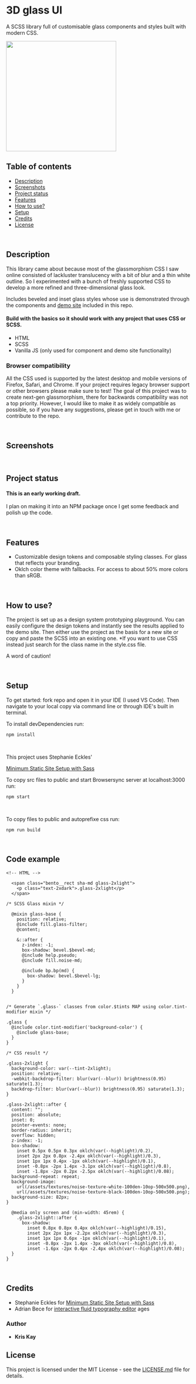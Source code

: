 # 3D glass UI
A SCSS library full of customisable glass components and styles built with modern CSS.

<img src="src/assets/homeImg/glass-x-view-white.png" width="300">

## Table of contents
* [Description](#description)
* [Screenshots](#screenshots)
* [Project status](#project-status)
* [Features](#features)
* [How to use?](#how-to-use?)
* [Setup](#setup)
* [Credits](#credits)
* [License](#license)

</br>

## Description
This library came about because most of the glassmorphism CSS I saw online consisted of lackluster translucency with a bit of blur and a thin white outline.
So I experimented with a bunch of freshly supported CSS to develop a more refined and three-dimensional glass look.

Includes beveled and inset glass styles whose use is demonstrated through the components and [demo site](https://3d-glass-ui.com/) included in this repo.


#### Build with the basics so it should work with any project that uses CSS or SCSS.
* HTML
* SCSS
* Vanilla JS (only used for component and demo site functionality)

### Browser compatibility
All the CSS used is supported by the latest desktop and mobile versions of Firefox, Safari, and Chrome.
If your project requires legacy browser support or other browsers please make sure to test! The goal of this project was to create next-gen glassmorphism, there for backwards compatibility was not a top priority. However, I would like to make it as widely compatible as possible, so if you have any suggestions, please get in touch with me or contribute to the repo.

</br>

## Screenshots


</br>

## Project status
#### This is an early working draft.
I plan on making it into an NPM package once I get some feedback and polish up the code.

</br>

## Features
* Customizable design tokens and composable styling classes. For glass that reflects your branding.
* Oklch color theme with fallbacks. For access to about 50% more colors than sRGB.



</br>

## How to use?
The project is set up as a design system prototyping playground. You can easily configure the design tokens and instantly see the results applied to the demo site. Then either use the project as the basis for a new site or copy and paste the SCSS into an existing one.
*If you want to use CSS instead just search for the class name in the style.css file.

A word of caution!

</br>

## Setup
To get started: fork repo and open it in your IDE (I used VS Code). Then navigate to your local copy via command line or through IDE's built in terminal.

To install devDependencies run:
```
npm install
```

</br>

This project uses Stephanie Eckles'

[Minimum Static Site Setup with Sass](https://thinkdobecreate.com/articles/minimum-static-site-sass-setup/)

To copy src files to public and start Browsersync server at localhost:3000 run:
```
npm start
```
</br>

To copy files to public and autoprefixe css run:
```
npm run build
```

</br>

## Code example

```
<!-- HTML -->

  <span class="bento__rect sha-md glass-2xlight">
    <p class="text-2xdark">.glass-2xlight</p>
  </span>
```

```
/* SCSS Glass mixin */

  @mixin glass-base {
    position: relative;
    @include fill.glass-filter;
    @content;

    &::after {
      z-index: -1;
      box-shadow: bevel.$bevel-md;
      @include help.pseudo;
      @include fill.noise-md;

      @include bp.bp(md) {
        box-shadow: bevel.$bevel-lg;
      }
    }
  }


/* Generate `.glass-` classes from color.$tints MAP using color.tint-modifier mixin */

.glass {
  @include color.tint-modifier('background-color') {
    @include glass-base;
  }
}
```

```
/* CSS result */

.glass-2xlight {
  background-color: var(--tint-2xlight);
  position: relative;
  -webkit-backdrop-filter: blur(var(--blur)) brightness(0.95) saturate(1.3);
  backdrop-filter: blur(var(--blur)) brightness(0.95) saturate(1.3);
}

.glass-2xlight::after {
  content: "";
  position: absolute;
  inset: 0;
  pointer-events: none;
  border-radius: inherit;
  overflow: hidden;
  z-index: -1;
  box-shadow:
    inset 0.5px 0.5px 0.3px oklch(var(--highlight)/0.2),
    inset 2px 2px 0.8px -2.4px oklch(var(--highlight)/0.3),
    inset 1px 1px 0.4px -1px oklch(var(--highlight)/0.1),
    inset -0.8px -2px 1.4px -3.1px oklch(var(--highlight)/0.8),
    inset -1.8px -2px 0.2px -2.5px oklch(var(--highlight)/0.08);
  background-repeat: repeat;
  background-image:
    url(/assets/textures/noise-texture-white-100den-10op-500x500.png),
    url(/assets/textures/noise-texture-black-100den-10op-500x500.png);
  background-size: 82px;
}

  @media only screen and (min-width: 45rem) {
    .glass-2xlight::after {
      box-shadow:
        inset 0.8px 0.8px 0.4px oklch(var(--highlight)/0.15),
        inset 2px 2px 1px -2.2px oklch(var(--highlight)/0.3),
        inset 1px 1px 0.6px -1px oklch(var(--highlight)/0.1),
        inset -0.8px -2px 1.4px -3px oklch(var(--highlight)/0.8),
        inset -1.6px -2px 0.4px -2.4px oklch(var(--highlight)/0.08);
  }
}
```

</br>

## Credits
* Stephanie Eckles for [Minimum Static Site Setup with Sass](https://thinkdobecreate.com/articles/minimum-static-site-sass-setup/)
* Adrian Bece for [interactive fluid typography editor](https://modern-fluid-typography.vercel.app/)
ages



### Author
* **Kris Kay**



## License
This project is licensed under the MIT License - see the [LICENSE.md](LICENSE.md) file for details.